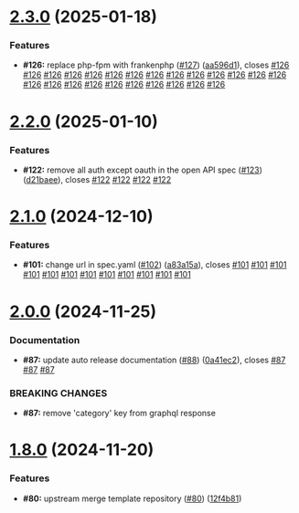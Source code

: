 # [2.3.0](https://github.com/VilnaCRM-Org/user-service/compare/v2.2.0...v2.3.0) (2025-01-18)

### Features

- **#126:** replace php-fpm with frankenphp ([#127](https://github.com/VilnaCRM-Org/user-service/issues/127)) ([aa596d1](https://github.com/VilnaCRM-Org/user-service/commit/aa596d1a13cd92fdefc56f6934cc9ce4b267e775)), closes [#126](https://github.com/VilnaCRM-Org/user-service/issues/126) [#126](https://github.com/VilnaCRM-Org/user-service/issues/126) [#126](https://github.com/VilnaCRM-Org/user-service/issues/126) [#126](https://github.com/VilnaCRM-Org/user-service/issues/126) [#126](https://github.com/VilnaCRM-Org/user-service/issues/126) [#126](https://github.com/VilnaCRM-Org/user-service/issues/126) [#126](https://github.com/VilnaCRM-Org/user-service/issues/126) [#126](https://github.com/VilnaCRM-Org/user-service/issues/126) [#126](https://github.com/VilnaCRM-Org/user-service/issues/126) [#126](https://github.com/VilnaCRM-Org/user-service/issues/126) [#126](https://github.com/VilnaCRM-Org/user-service/issues/126) [#126](https://github.com/VilnaCRM-Org/user-service/issues/126) [#126](https://github.com/VilnaCRM-Org/user-service/issues/126) [#126](https://github.com/VilnaCRM-Org/user-service/issues/126) [#126](https://github.com/VilnaCRM-Org/user-service/issues/126) [#126](https://github.com/VilnaCRM-Org/user-service/issues/126) [#126](https://github.com/VilnaCRM-Org/user-service/issues/126) [#126](https://github.com/VilnaCRM-Org/user-service/issues/126) [#126](https://github.com/VilnaCRM-Org/user-service/issues/126) [#126](https://github.com/VilnaCRM-Org/user-service/issues/126) [#126](https://github.com/VilnaCRM-Org/user-service/issues/126) [#126](https://github.com/VilnaCRM-Org/user-service/issues/126) [#126](https://github.com/VilnaCRM-Org/user-service/issues/126) [#126](https://github.com/VilnaCRM-Org/user-service/issues/126)

# [2.2.0](https://github.com/VilnaCRM-Org/user-service/compare/v2.1.0...v2.2.0) (2025-01-10)

### Features

- **#122:** remove all auth except oauth in the open API spec ([#123](https://github.com/VilnaCRM-Org/user-service/issues/123)) ([d21baee](https://github.com/VilnaCRM-Org/user-service/commit/d21baeeeefb91a9b5643e33a2d01d993bbd7c324)), closes [#122](https://github.com/VilnaCRM-Org/user-service/issues/122) [#122](https://github.com/VilnaCRM-Org/user-service/issues/122) [#122](https://github.com/VilnaCRM-Org/user-service/issues/122) [#122](https://github.com/VilnaCRM-Org/user-service/issues/122)

# [2.1.0](https://github.com/VilnaCRM-Org/user-service/compare/v2.0.0...v2.1.0) (2024-12-10)

### Features

- **#101:** change url in spec.yaml ([#102](https://github.com/VilnaCRM-Org/user-service/issues/102)) ([a83a15a](https://github.com/VilnaCRM-Org/user-service/commit/a83a15a81dd13e1d28367942a731703493854e57)), closes [#101](https://github.com/VilnaCRM-Org/user-service/issues/101) [#101](https://github.com/VilnaCRM-Org/user-service/issues/101) [#101](https://github.com/VilnaCRM-Org/user-service/issues/101) [#101](https://github.com/VilnaCRM-Org/user-service/issues/101) [#101](https://github.com/VilnaCRM-Org/user-service/issues/101) [#101](https://github.com/VilnaCRM-Org/user-service/issues/101) [#101](https://github.com/VilnaCRM-Org/user-service/issues/101) [#101](https://github.com/VilnaCRM-Org/user-service/issues/101) [#101](https://github.com/VilnaCRM-Org/user-service/issues/101) [#101](https://github.com/VilnaCRM-Org/user-service/issues/101) [#101](https://github.com/VilnaCRM-Org/user-service/issues/101) [#101](https://github.com/VilnaCRM-Org/user-service/issues/101)

# [2.0.0](https://github.com/VilnaCRM-Org/user-service/compare/v1.8.0...v2.0.0) (2024-11-25)

### Documentation

- **#87:** update auto release documentation ([#88](https://github.com/VilnaCRM-Org/user-service/issues/88)) ([0a41ec2](https://github.com/VilnaCRM-Org/user-service/commit/0a41ec270757a6548424d5172fc9ff5656509279)), closes [#87](https://github.com/VilnaCRM-Org/user-service/issues/87) [#87](https://github.com/VilnaCRM-Org/user-service/issues/87) [#87](https://github.com/VilnaCRM-Org/user-service/issues/87)

### BREAKING CHANGES

- **#87:** remove 'category' key from graphql response

# [1.8.0](https://github.com/VilnaCRM-Org/user-service/compare/v1.7.0...v1.8.0) (2024-11-20)

### Features

- **#80:** upstream merge template repository ([#80](https://github.com/VilnaCRM-Org/user-service/issues/80)) ([12f4b81](https://github.com/VilnaCRM-Org/user-service/commit/12f4b81d319795fb6a5450c64273c0ec7a3dd576))
